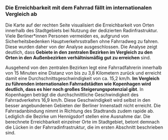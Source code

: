 ### Die Erreichbarkeit mit dem Fahrrad fällt im internationalen Vergleich ab
Die Karte auf der rechten Seite visualisiert die Erreichbarkeit von Orten innerhalb des Stadtgebiets bei Nutzung der 
dedizierten Radinfrastruktur. Viele Berliner*innen Personen vermeiden es, aufgrund von Sicherheitsbedenken 
Hauptverkehrsstraßen ohne Fahrradweg zu fahren. Diese wurden daher von der Analyse ausgeschlossen. Die Analyse zeigt 
deutlich, dass **Gebiete in den zentralen Bezirken im Vergleich zu den Orten in den Außenbezirken verhältnismäßig gut 
zu erreichen** sind.

Ausgehend von den zentralen Bezirken legt eine Fahrradfahrerin innerhalb von 15 Minuten eine Distanz von bis zu 
3,8 Kilometern zurück und erreicht damit eine Durchschnittsgeschwindigkeit von ca. 15,2 km/h. **Im Vergleich zu 
führenden internationalen Fahrradstädten wie Kopenhagen wird deutlich, dass es hier noch großes Steigerungspotenzial
gibt**. In Kopenhagen beträgt die durchschnittliche Geschwindigkeit des Fahrradverkehrs 16,9 km/h. Diese Geschwindigkeit 
wird selbst in den besser angebundenen Gebieten der Berliner Innenstadt nicht erreicht. Die Fahrradanbindung nimmt in 
Richtung des Stadtrands zudem rapide ab. Lediglich die Bezirke um Hennigsdorf stellen eine Ausnahme dar. Die berechnete 
Erreichbarkeit einzelner Orte im Stadtgebiet, betont demnach die Lücken in der Fahrradinfrastruktur, die im ersten 
Abschnitt beschrieben sind.
